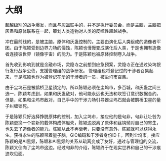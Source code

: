 # 大纲

超越级别的战争爆发，而且与灰蛊联手的，并不是执行委员会，而是主脑，主脑把灰蛊和原体联系在一起，策划人类造物对人类的反噬性超越战争。

冲在最前线的，是被主脑，原体和灰蛊控制的，主要由演化后人类组成的造像者军团。由于陈颖受到边界力场的侵蚀，陈颖也慢慢变成演化后人类，于是也拥有造像者连接彼世界（镜像宇宙）的能力。于是陈颖也被原体控制卷入战争。

首先收到影响到就是金融市场，灵隐寺之前想到应急预案，灵隐寺正在通过染坞银行发行战争公债，支援管理组的战争研发。 管理组也将登记过的干涉者召集起来，于是陈颖也作为被登记在册的干涉者的一员，被尘坞市召集。

由于尘坞石是被鹊桥卫星锁定的，所以陈颖必须在尘坞市，多百城，和灰蛊之间三选一，陈颖考虑到，如果和灰蛊敌对，他可能永远也无法和坎签订意识数据合约。但是，如果和尘坞市敌对，自己手中的干涉力场引导器尘坞石就会被鹊桥卫星的量子纠缠锁死。

于是陈颖只好选择挣脱原体的控制，加入尘坞市，接应他的是句非，句非让址咎为陈颖更换一个崭新的载体构成体躯壳，陈颖边脱离了原体和丝钩蚴对自己的寄生，也失去了造像者的能力。陈颖从此不再衰老，只要没有意外，陈颖就可以获得永生。获得永生的陈颖带着量子脑，GIC编码和干涉者身份ID卡，回到尘坞市。接应陈颖的是AI黑频，陈颖和AI黑频的关系从疏离变成了友好，通过与管理组的交流，陈颖又倒向了尘坞市这边。经过句非的介绍，陈颖终于在现实世界和自己的干涉痕迹坎见面。

